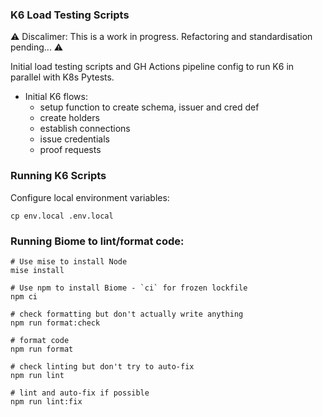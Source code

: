 ### K6 Load Testing Scripts
⚠️ Discalimer: This is a work in progress. Refactoring and standardisation pending... ⚠️

Initial load testing scripts and GH Actions pipeline config to run K6 in parallel with K8s Pytests.

- Initial K6 flows:
  - setup function to create schema, issuer and cred def
  - create holders
  - establish connections
  - issue credentials
  - proof requests


### Running K6 Scripts
Configure local environment variables:
```
cp env.local .env.local
```

### Running Biome to lint/format code:
```
# Use mise to install Node
mise install

# Use npm to install Biome - `ci` for frozen lockfile
npm ci

# check formatting but don't actually write anything
npm run format:check

# format code
npm run format

# check linting but don't try to auto-fix
npm run lint

# lint and auto-fix if possible
npm run lint:fix
```
